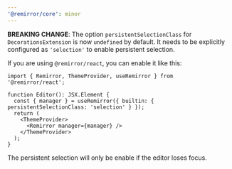 ```yaml
---
'@remirror/core': minor
---
```


**BREAKING CHANGE**: The option `persistentSelectionClass` for `DecorationsExtension` is now `undefined` by default. It needs to be explicitly configured as `'selection'` to enable persistent selection.

If you are using `@remirror/react`, you can enable it like this:

```tsx
import { Remirror, ThemeProvider, useRemirror } from '@remirror/react';

function Editor(): JSX.Element {
  const { manager } = useRemirror({ builtin: { persistentSelectionClass: 'selection' } });
  return (
    <ThemeProvider>
      <Remirror manager={manager} />
    </ThemeProvider>
  );
}
```



The persistent selection will only be enable if the editor loses focus.
